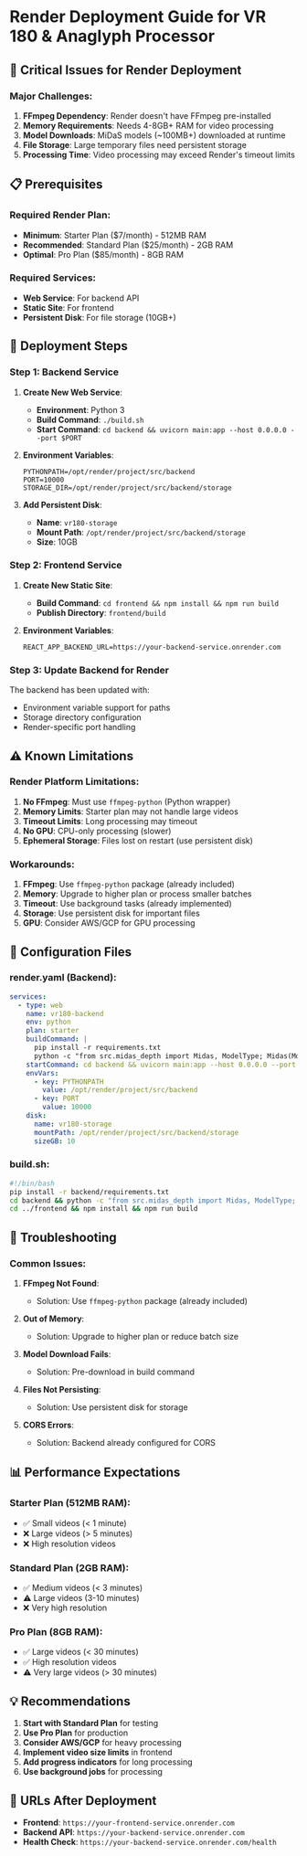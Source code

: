 # Render Deployment Guide for VR 180 & Anaglyph Processor

## 🚨 Critical Issues for Render Deployment

### **Major Challenges:**
1. **FFmpeg Dependency**: Render doesn't have FFmpeg pre-installed
2. **Memory Requirements**: Needs 4-8GB+ RAM for video processing
3. **Model Downloads**: MiDaS models (~100MB+) downloaded at runtime
4. **File Storage**: Large temporary files need persistent storage
5. **Processing Time**: Video processing may exceed Render's timeout limits

## 📋 Prerequisites

### **Required Render Plan:**
- **Minimum**: Starter Plan ($7/month) - 512MB RAM
- **Recommended**: Standard Plan ($25/month) - 2GB RAM
- **Optimal**: Pro Plan ($85/month) - 8GB RAM

### **Required Services:**
- **Web Service**: For backend API
- **Static Site**: For frontend
- **Persistent Disk**: For file storage (10GB+)

## 🚀 Deployment Steps

### **Step 1: Backend Service**

1. **Create New Web Service**:
   - **Environment**: Python 3
   - **Build Command**: `./build.sh`
   - **Start Command**: `cd backend && uvicorn main:app --host 0.0.0.0 --port $PORT`

2. **Environment Variables**:
   ```
   PYTHONPATH=/opt/render/project/src/backend
   PORT=10000
   STORAGE_DIR=/opt/render/project/src/backend/storage
   ```

3. **Add Persistent Disk**:
   - **Name**: `vr180-storage`
   - **Mount Path**: `/opt/render/project/src/backend/storage`
   - **Size**: 10GB

### **Step 2: Frontend Service**

1. **Create New Static Site**:
   - **Build Command**: `cd frontend && npm install && npm run build`
   - **Publish Directory**: `frontend/build`

2. **Environment Variables**:
   ```
   REACT_APP_BACKEND_URL=https://your-backend-service.onrender.com
   ```

### **Step 3: Update Backend for Render**

The backend has been updated with:
- Environment variable support for paths
- Storage directory configuration
- Render-specific port handling

## ⚠️ Known Limitations

### **Render Platform Limitations:**
1. **No FFmpeg**: Must use `ffmpeg-python` (Python wrapper)
2. **Memory Limits**: Starter plan may not handle large videos
3. **Timeout Limits**: Long processing may timeout
4. **No GPU**: CPU-only processing (slower)
5. **Ephemeral Storage**: Files lost on restart (use persistent disk)

### **Workarounds:**
1. **FFmpeg**: Use `ffmpeg-python` package (already included)
2. **Memory**: Upgrade to higher plan or process smaller batches
3. **Timeout**: Use background tasks (already implemented)
4. **Storage**: Use persistent disk for important files
5. **GPU**: Consider AWS/GCP for GPU processing

## 🔧 Configuration Files

### **render.yaml** (Backend):
```yaml
services:
  - type: web
    name: vr180-backend
    env: python
    plan: starter
    buildCommand: |
      pip install -r requirements.txt
      python -c "from src.midas_depth import Midas, ModelType; Midas(ModelType.MIDAS_SMALL)"
    startCommand: cd backend && uvicorn main:app --host 0.0.0.0 --port $PORT
    envVars:
      - key: PYTHONPATH
        value: /opt/render/project/src/backend
      - key: PORT
        value: 10000
    disk:
      name: vr180-storage
      mountPath: /opt/render/project/src/backend/storage
      sizeGB: 10
```

### **build.sh**:
```bash
#!/bin/bash
pip install -r backend/requirements.txt
cd backend && python -c "from src.midas_depth import Midas, ModelType; Midas(ModelType.MIDAS_SMALL)"
cd ../frontend && npm install && npm run build
```

## 🐛 Troubleshooting

### **Common Issues:**

1. **FFmpeg Not Found**:
   - Solution: Use `ffmpeg-python` package (already included)

2. **Out of Memory**:
   - Solution: Upgrade to higher plan or reduce batch size

3. **Model Download Fails**:
   - Solution: Pre-download in build command

4. **Files Not Persisting**:
   - Solution: Use persistent disk for storage

5. **CORS Errors**:
   - Solution: Backend already configured for CORS

## 📊 Performance Expectations

### **Starter Plan (512MB RAM)**:
- ✅ Small videos (< 1 minute)
- ❌ Large videos (> 5 minutes)
- ❌ High resolution videos

### **Standard Plan (2GB RAM)**:
- ✅ Medium videos (< 3 minutes)
- ⚠️ Large videos (3-10 minutes)
- ❌ Very high resolution

### **Pro Plan (8GB RAM)**:
- ✅ Large videos (< 30 minutes)
- ✅ High resolution videos
- ⚠️ Very large videos (> 30 minutes)

## 💡 Recommendations

1. **Start with Standard Plan** for testing
2. **Use Pro Plan** for production
3. **Consider AWS/GCP** for heavy processing
4. **Implement video size limits** in frontend
5. **Add progress indicators** for long processing
6. **Use background jobs** for processing

## 🔗 URLs After Deployment

- **Frontend**: `https://your-frontend-service.onrender.com`
- **Backend API**: `https://your-backend-service.onrender.com`
- **Health Check**: `https://your-backend-service.onrender.com/health`

